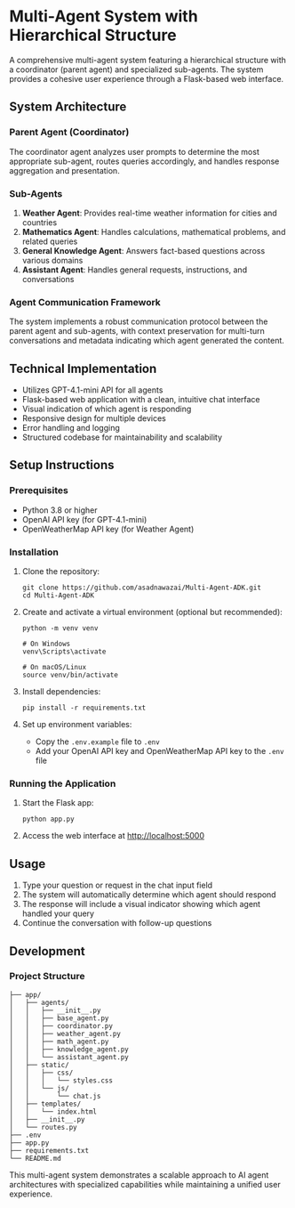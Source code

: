 # Multi-Agent System with Hierarchical Structure

A comprehensive multi-agent system featuring a hierarchical structure with a coordinator (parent agent) and specialized sub-agents. The system provides a cohesive user experience through a Flask-based web interface.

## System Architecture

### Parent Agent (Coordinator)

The coordinator agent analyzes user prompts to determine the most appropriate sub-agent, routes queries accordingly, and handles response aggregation and presentation.

### Sub-Agents

1. **Weather Agent**: Provides real-time weather information for cities and countries
2. **Mathematics Agent**: Handles calculations, mathematical problems, and related queries
3. **General Knowledge Agent**: Answers fact-based questions across various domains
4. **Assistant Agent**: Handles general requests, instructions, and conversations

### Agent Communication Framework

The system implements a robust communication protocol between the parent agent and sub-agents, with context preservation for multi-turn conversations and metadata indicating which agent generated the content.

## Technical Implementation

- Utilizes GPT-4.1-mini API for all agents
- Flask-based web application with a clean, intuitive chat interface
- Visual indication of which agent is responding
- Responsive design for multiple devices
- Error handling and logging
- Structured codebase for maintainability and scalability

## Setup Instructions

### Prerequisites

- Python 3.8 or higher
- OpenAI API key (for GPT-4.1-mini)
- OpenWeatherMap API key (for Weather Agent)

### Installation

1. Clone the repository:
   ```
   git clone https://github.com/asadnawazai/Multi-Agent-ADK.git
   cd Multi-Agent-ADK
   ```

2. Create and activate a virtual environment (optional but recommended):
   ```
   python -m venv venv
   
   # On Windows
   venv\Scripts\activate
   
   # On macOS/Linux
   source venv/bin/activate
   ```

3. Install dependencies:
   ```
   pip install -r requirements.txt
   ```

4. Set up environment variables:
   - Copy the `.env.example` file to `.env`
   - Add your OpenAI API key and OpenWeatherMap API key to the `.env` file

### Running the Application

1. Start the Flask app:
   ```
   python app.py
   ```

2. Access the web interface at [http://localhost:5000](http://localhost:5000)

## Usage

1. Type your question or request in the chat input field
2. The system will automatically determine which agent should respond
3. The response will include a visual indicator showing which agent handled your query
4. Continue the conversation with follow-up questions

## Development

### Project Structure

```
├── app/
│   ├── agents/
│   │   ├── __init__.py
│   │   ├── base_agent.py
│   │   ├── coordinator.py
│   │   ├── weather_agent.py
│   │   ├── math_agent.py
│   │   ├── knowledge_agent.py
│   │   └── assistant_agent.py
│   ├── static/
│   │   ├── css/
│   │   │   └── styles.css
│   │   └── js/
│   │       └── chat.js
│   ├── templates/
│   │   └── index.html
│   ├── __init__.py
│   └── routes.py
├── .env
├── app.py
├── requirements.txt
└── README.md
```

This multi-agent system demonstrates a scalable approach to AI agent architectures with specialized capabilities while maintaining a unified user experience.
